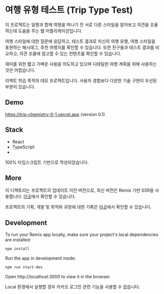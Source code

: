 # 여행 유형 테스트 (Trip Type Test)

 이 프로젝트는 일행과 함께 여행을 떠나기 전 서로 다른 스타일을 알아보고 의견을 조율하는데 도움을 주는 웹 어플리케이션입니다.
 
 여행 스타일에 대한 질문에 응답하고, 테스트 결과로 자신의 여행 유형, 여행 스타일을 표현하는 해시태그, 추천 여행지를 확인할 수 있습니다. 또한 친구들과 테스트 결과를 비교하고, 의견 조율에 참고할 수 있는 컨텐츠를 확인할 수 있습니다. 

 재미를 위한 짧고 가벼운 사용을 의도하고 있으며 디테일한 여행 계획을 위해 사용하는 것은 어렵습니다. 

 리액트 학습 목적의 데모 프로젝트입니다. 사용자 경험보다 다양한 기술 구현이 우선된 부분이 있습니다.


## Demo

https://trip-chemistry-0-1.vercel.app (version 0.1)


## Stack
- React 
- TypeScript
- 
100% 타입스크립트 기반으로 작성되었습니다.


## More

이 디렉토리는 프로젝트의 업데이트 이전 버전으로, 최신 버전은 Remix 기반 SSR을 사용합니다. [이곳](https://github.com/EAexist/trip-chemistry)에서 확인할 수 있습니다.

프로젝트의 기획, 개발 및 최적화 과정에 대한 기록은 [이곳](https://bush-hippodraco-59e.notion.site/3b8d391b051447d5a2fc444a373d6e99)에서 확인할 수 있습니다.


## Development

To run your Remix app locally, make sure your project's local dependencies are installed:

```sh
npm install
```

Run the app in development mode:

```sh
npm run start-dev
```
Open http://localhost:3000 to view it in the browser.

Local 환경에서 실행할 경우 카카오 로그인 관련 기능을 사용할 수 없습니다.
